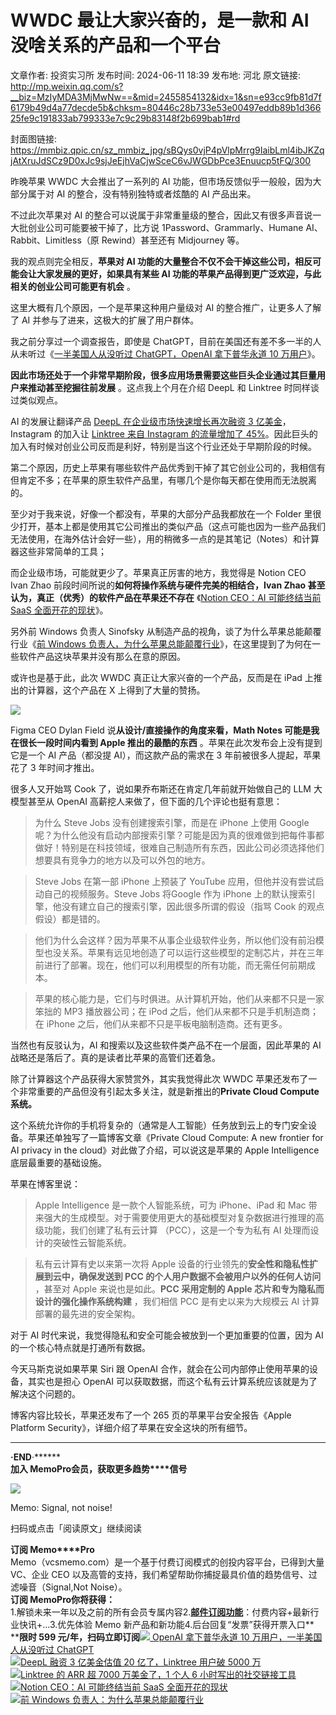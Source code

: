 # WWDC 最让大家兴奋的，是一款和 AI 没啥关系的产品和一个平台

文章作者: 投资实习所
发布时间: 2024-06-11 18:39
发布地: 河北
原文链接: http://mp.weixin.qq.com/s?__biz=MzIyMDA3MjMwNw==&mid=2455854132&idx=1&sn=e93cc9fb81d7f6179b49d4a77decde5b&chksm=80446c28b733e53e00497eddb89b1d36625fe9c191833ab799333e7c9c29b83148f2b699bab1#rd

封面图链接: https://mmbiz.qpic.cn/sz_mmbiz_jpg/sBQys0vjP4pVlpMrrg9IaibLml4ibJKZqjAtXruJdSCz9D0xJc9sjJeEjhVaCjwSceC6vJWGDbPce3Enuucp5tFQ/300

昨晚苹果 WWDC 大会推出了一系列的 AI 功能，但市场反馈似乎一般般，因为大部分属于对 AI 的整合，没有特别独特或者炫酷的 AI 产品出来。

不过此次苹果对 AI 的整合可以说属于非常重量级的整合，因此又有很多声音说一大批创业公司可能要被干掉了，比方说
1Password、Grammarly、Humane AI、Rabbit、Limitless（原 Rewind）甚至还有 Midjourney 等。

我的观点则完全相反，**苹果对 AI 功能的大量整合不仅不会干掉这些公司，相反可能会让大家发展的更好，如果具有某些 AI
功能的苹果产品得到更广泛欢迎，与此相关的创业公司可能更有机会** 。

这里大概有几个原因，一个是苹果这种用户量级对 AI 的整合推广，让更多人了解了 AI 并参与了进来，这极大的扩展了用户群体。

我之前分享过一个调查报告，即使是 ChatGPT，目前在美国还有差不多一半的人从未听过《[一半美国人从没听过 ChatGPT，OpenAI 拿下普华永道
10
万用户](http://mp.weixin.qq.com/s?__biz=MzIyMDA3MjMwNw==&mid=2455854001&idx=1&sn=a20467b7f6b343f404c135eb03087317&chksm=80446badb733e2bb8ab36665e4a3f49caf00f86631d85499be9b11275cb91684ae32eb815ab2&scene=21#wechat_redirect)》。

**因此市场还处于一个非常早期阶段，很多应用场景需要这些巨头企业通过其巨量用户来推动甚至挖掘往前发展** 。这点我上个月在介绍 DeepL 和
Linktree 时同样谈过类似观点。

AI 的发展让翻译产品 [DeepL 在企业级市场快速增长再次融资 3
亿美金](http://mp.weixin.qq.com/s?__biz=MzIyMDA3MjMwNw==&mid=2455853950&idx=1&sn=19add1a256d125403c1025e0b4622ef7&chksm=80446b62b733e274b40f3d1d6ac955f764b18da2a1bf47a5d7ceb124c0db561bb6e7cf7ff588&scene=21#wechat_redirect)，Instagram
的加入让 [Linktree 来自 Instagram 的流量增加了
45%](http://mp.weixin.qq.com/s?__biz=MzIyMDA3MjMwNw==&mid=2455853902&idx=1&sn=2d7906eb5b83af287c195c7e96421fe5&chksm=80446b52b733e244e59c290054cb4ef31d9fb5a2d17bc6eed3e10d9a10edeb848e430c2d8867&scene=21#wechat_redirect)。因此巨头的加入有时候对创业公司反而是利好，特别是当这个行业还处于早期阶段的时候。

第二个原因，历史上苹果有哪些软件产品优秀到干掉了其它创业公司的，我相信有但肯定不多；在苹果的原生软件产品里，有哪几个是你每天都在使用而无法脱离的。

至少对于我来说，好像一个都没有，苹果的大部分产品我都放在一个 Folder
里很少打开，基本上都是使用其它公司推出的类似产品（这点可能也因为一些产品我们无法使用，在海外估计会好一些），用的稍微多一点的是其笔记（Notes）和计算器这些非常简单的工具；

而企业级市场，可能就更少了。苹果真正厉害的地方，我觉得是 Notion CEO Ivan Zhao
前段时间所说的**如何将操作系统与硬件完美的相结合，Ivan Zhao 甚至认为，真正（优秀）的软件产品在苹果还不存在** 《[Notion CEO：AI
可能终结当前 SaaS
全面开花的现状](http://mp.weixin.qq.com/s?__biz=MzIyMDA3MjMwNw==&mid=2455853490&idx=1&sn=15f102598526cd67abd43d727bf588b6&chksm=804469aeb733e0b81506032f412ec807422651e7edfaf9758cd5ffb7f58e0ce652c540e599b5&scene=21#wechat_redirect)》。

另外前 Windows 负责人 Sinofsky 从制造产品的视角，谈了为什么苹果总能颠覆行业《[前 Windows
负责人，为什么苹果总能颠覆行业](http://mp.weixin.qq.com/s?__biz=MzIyMDA3MjMwNw==&mid=2455850862&idx=1&sn=645cc3e82732bae3688f51c6331cca1b&chksm=80447f72b733f664e1b699915239c92d8e64ea06811d7d19c14afbd770d508360a0988bbfa08&scene=21#wechat_redirect)》，在这里提到了为何在一些软件产品这块苹果并没有那么在意的原因。

或许也是基于此，此次 WWDC 真正让大家兴奋的一个产品，反而是在 iPad 上推出的计算器，这个产品在 X 上得到了大量的赞扬。

![](https://mmbiz.qpic.cn/sz_mmbiz_jpg/sBQys0vjP4pVlpMrrg9IaibLml4ibJKZqjrtIseibdbe9h9K1e9ibCzib9Rx7kBXOIZBY3Bn7Yau7ZicicEqjKBiawY3xA/640?wx_fmt=jpeg&from=appmsg)

Figma CEO Dylan Field 说**从设计/直接操作的角度来看，Math Notes 可能是我在很长一段时间内看到 Apple
推出的最酷的东西** 。苹果在此次发布会上没有提到它是一个 AI 产品（都没提 AI），而这款产品的需求在 3 年前被很多人提起，苹果花了 3
年时间才推出。

很多人又开始骂 Cook 了，说如果乔布斯还在肯定几年前就开始做自己的 LLM 大模型甚至从 OpenAI 高薪挖人来做了，但下面的几个评论也挺有意思：

> 为什么 Steve Jobs 没有创建搜索引擎，而是在 iPhone 上使用 Google
> 呢？为什么他没有启动内部搜索引擎？可能是因为真的很难做到把每件事都做好！特别是在科技领域，很难自己制造所有东西，因此公司必须选择他们想要具有竞争力的地方以及可以外包的地方。

> Steve Jobs 在第一部 iPhone 上预装了 YouTube 应用，但他并没有尝试启动自己的视频服务。Steve Jobs 将Google
> 作为 iPhone 上的默认搜索引擎，他没有建立自己的搜索引擎，因此很多所谓的假设（指骂 Cook 的观点假设）都是错的。

>
> 他们为什么会这样？因为苹果不从事企业级软件业务，所以他们没有前沿模型也没关系。苹果有远见地创造了可以运行这些模型的定制芯片，并在三年前进行了部署。现在，他们可以利用模型的所有功能，而无需任何前期成本。

> 苹果的核心能力是，它们与时俱进。从计算机开始，他们从来都不只是一家笨拙的 MP3 播放器公司；在 iPod 之后，他们从来都不只是手机制造商；在
> iPhone 之后，他们从来都不只是平板电脑制造商。还有更多。

当然也有反驳认为，AI 和搜索以及这些软件类产品不在一个层面，因此苹果的 AI 战略还是落后了。真的是读者比苹果的高管们还着急。

除了计算器这个产品获得大家赞赏外，其实我觉得此次 WWDC 苹果还发布了一个非常重要的产品但没有引起太多关注，就是新推出的**Private Cloud
Compute 系统。**

这个系统允许你的手机将复杂的（通常是人工智能）任务放到云上的专门安全设备。苹果还单独写了一篇博客文章《Private Cloud Compute: A
new frontier for AI privacy in the cloud》对此做了介绍，可以说这是苹果的 Apple Intelligence
底层最重要的基础设施。

苹果在博客里说：

> Apple Intelligence 是一款个人智能系统，可为 iPhone、iPad 和 Mac
> 带来强大的生成模型。对于需要使用更大的基础模型对复杂数据进行推理的高级功能，我们创建了私有云计算 （PCC），这是一个专为私有 AI
> 处理而设计的突破性云智能系统。

> 私有云计算有史以来第一次将 Apple 设备的行业领先的**安全性和隐私性扩展到云中，确保发送到 PCC 的个人用户数据不会被用户以外的任何人访问**
> ，甚至对 Apple 来说也是如此。**PCC 采用定制的 Apple 芯片和专为隐私而设计的强化操作系统构建** ，我们相信 PCC
> 是有史以来为大规模云 AI 计算部署的最先进的安全架构。

对于 AI 时代来说，我觉得隐私和安全可能会被放到一个更加重要的位置，因为 AI 的一个核心特点就是打通所有数据。

今天马斯克说如果苹果 Siri 跟 OpenAI 合作，就会在公司内部停止使用苹果的设备，其实也是担心 OpenAI
可以获取数据，而这个私有云计算系统应该就是为了解决这个问题的。

博客内容比较长，苹果还发布了一个 265 页的苹果平台安全报告《Apple Platform Security》，详细介绍了苹果在安全这块的所有细节。

******  
****·END****·******  
**加入 Memo****Pro****会员，获取更多趋势****信号**  
  
![](https://mmbiz.qpic.cn/sz_mmbiz_png/sBQys0vjP4pVlpMrrg9IaibLml4ibJKZqjyptMcbgvRwZ49DX4OwTwDgAysGaGibiaYlzBWfZqArnIPdQYAOYMhIGA/640?wx_fmt=png&from=appmsg)  

Memo: Signal, not noise!

扫码或点击「阅读原文」继续阅读

**订阅 Memo****Pro**  
Memo（vcsmemo.com）是一个基于付费订阅模式的创投内容平台，已得到大量 VC、企业 CEO
以及高管的支持，我们希望帮助你捕捉最具价值的趋势信号、过滤噪音（Signal,Not Noise）。  
**订阅 Memo****Pro****你将获得：**  
1.解锁未来一年以及之前的所有会员专属内容2.[**邮件订阅功能**](http://mp.weixin.qq.com/s?__biz=MzIyMDA3MjMwNw==&mid=2455853781&idx=1&sn=b6f8e3ddc87e9531f3f8c3e9cd98bd9f&chksm=80446ac9b733e3df93b89c17e905182bda7f4d132f3ac468961dfd70badeb92b9fcdf9f7083b&scene=21#wechat_redirect)：付费内容+最新行业快讯+...3.优先体验
Memo 新产品和新功能4.后台回复“发票”获得开票入口**  
****限时 599
元/年，扫码立即订阅**[![](https://mmbiz.qpic.cn/sz_mmbiz_jpg/sBQys0vjP4odPGALYLjt2H7J23LiafOWU0jMicXDtRCt7Wa82QtaxNbMOnnrwT50kr8wSKHsyOcV2MjzGFQFZZqw/640?wx_fmt=jpeg)
OpenAI 拿下普华永道 10 万用户，一半美国人从没听过
ChatGPT](https://mp.weixin.qq.com/s?__biz=MzIyMDA3MjMwNw==&mid=2455854001&idx=1&sn=a20467b7f6b343f404c135eb03087317&chksm=80446badb733e2bb8ab36665e4a3f49caf00f86631d85499be9b11275cb91684ae32eb815ab2&scene=21#wechat_redirect)  
[![](https://mmbiz.qpic.cn/sz_mmbiz_jpg/sBQys0vjP4qfFHLeQ4powP6mYOReedUEhas26P5hIibYoa31pB18StnxwsrtOSianUbGaFUQiatMBm0b3QJ4CusXQ/640?wx_fmt=jpeg)DeepL
融资 3 亿美金估值 20 亿了，Linktree 用户破 5000
万](https://mp.weixin.qq.com/s?__biz=MzIyMDA3MjMwNw==&mid=2455853950&idx=1&sn=19add1a256d125403c1025e0b4622ef7&chksm=80446b62b733e274b40f3d1d6ac955f764b18da2a1bf47a5d7ceb124c0db561bb6e7cf7ff588&scene=21#wechat_redirect)  
[![](https://mmbiz.qpic.cn/sz_mmbiz_jpg/sBQys0vjP4oRksToqIevHokF9o4KTTwTRFSwptZ2AADIaXtm0sLOPwg1M0IqCqia3TwmZkTib4ia3ibl9ovTJcCmibQ/640?wx_fmt=jpeg)Linktree
的 ARR 超 7000 万美金了，1 个人 6
小时写出的社交链接工具](https://mp.weixin.qq.com/s?__biz=MzIyMDA3MjMwNw==&mid=2455853902&idx=1&sn=2d7906eb5b83af287c195c7e96421fe5&chksm=80446b52b733e244e59c290054cb4ef31d9fb5a2d17bc6eed3e10d9a10edeb848e430c2d8867&scene=21#wechat_redirect)  
[![](https://mmbiz.qpic.cn/sz_mmbiz_jpg/sBQys0vjP4pVUd2dicxQPfjGIpHLEwrEla2Z1MOAwu2exoicNeGqrPkMGiaZm9NZrz6icqaR5vjfSmccFTl8V5KIyw/640?wx_fmt=jpeg)Notion
CEO：AI 可能终结当前 SaaS
全面开花的现状](https://mp.weixin.qq.com/s?__biz=MzIyMDA3MjMwNw==&mid=2455853490&idx=1&sn=15f102598526cd67abd43d727bf588b6&chksm=804469aeb733e0b81506032f412ec807422651e7edfaf9758cd5ffb7f58e0ce652c540e599b5&scene=21#wechat_redirect)  
[![](https://mmbiz.qpic.cn/sz_mmbiz_jpg/sBQys0vjP4qqq2ibkbJWQId9NHynhDr6nDs4QhRu1upF0icRG69KHGQ8uFxOic5I3ZWy5J3lZGKHOjicLzicJsZiahwg/640?wx_fmt=jpeg)前
Windows
负责人：为什么苹果总能颠覆行业](https://mp.weixin.qq.com/s?__biz=MzIyMDA3MjMwNw==&mid=2455850862&idx=1&sn=645cc3e82732bae3688f51c6331cca1b&chksm=80447f72b733f664e1b699915239c92d8e64ea06811d7d19c14afbd770d508360a0988bbfa08&scene=21#wechat_redirect)

  

